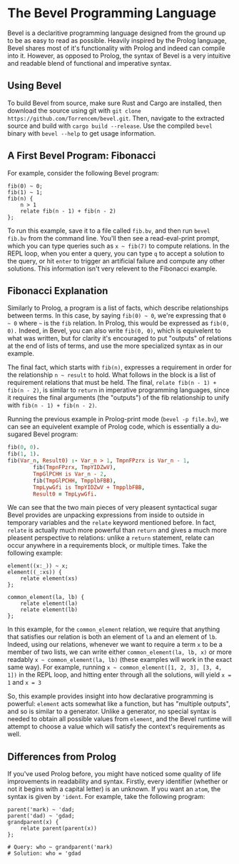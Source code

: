 # The Bevel Programming Language

Bevel is a declaritive programming language designed from the ground up to be as easy to read as possible. Heavily inspired by the Prolog language, Bevel shares most of it's functionality with Prolog and indeed can compile into it. However, as opposed to Prolog, the syntax of Bevel is a very intuitive and readable blend of functional and imperative syntax.

## Using Bevel

To build Bevel from source, make sure Rust and Cargo are installed, then download the source using git with `git clone https://github.com/Torrencem/bevel.git`. Then, navigate to the extracted source and build with `cargo build --release`. Use the compiled `bevel` binary with `bevel --help` to get usage information.

## A First Bevel Program: Fibonacci

For example, consider the following Bevel program:

```bevel
fib(0) ~ 0;
fib(1) ~ 1;
fib(n) {
	n > 1
	relate fib(n - 1) + fib(n - 2)
};
```

To run this example, save it to a file called `fib.bv`, and then run `bevel fib.bv` from the command line. You'll then see a read-eval-print prompt, which you can type queries such as `x ~ fib(7)` to compute relations. In the REPL loop, when you enter a query, you can type `q` to accept a solution to the query, or hit `enter` to trigger an artificial failure and compute any other solutions. This information isn't very relevent to the Fibonacci example.

## Fibonacci Explanation

Similarly to Prolog, a program is a list of facts, which describe relationships between terms. In this case, by saying `fib(0) ~ 0`, we're expressing that `0 ~ 0` where `~` is the `fib` relation. In Prolog, this would be expressed as `fib(0, 0).` Indeed, in Bevel, you can also write `fib(0, 0)`, which is equivelent to what was written, but for clarity it's encouraged to put "outputs" of relations at the end of lists of terms, and use the more specialized syntax as in our example. 

The final fact, which starts with `fib(n)`, expresses a requirement in order for the relationship `n ~ result` to hold. What follows in the block is a list of requirement relations that must be held. The final, `relate fib(n - 1) + fib(n - 2)`, is similar to `return` in imperative programming languages, since it requires the final arguments (the "outputs") of the fib relationship to unify with `fib(n - 1) + fib(n - 2)`.

Running the previous example in Prolog-print mode (`bevel -p file.bv`), we can see an equivelent example of Prolog code, which is essentially a du-sugared Bevel program:

```prolog
fib(0, 0).
fib(1, 1).
fib(Var_n, Result0) :- Var_n > 1, TmpnFPzrx is Var_n - 1,
        fib(TmpnFPzrx, TmpYIDZwV),
        TmpGlPCHH is Var_n - 2,
        fib(TmpGlPCHH, TmpplbFBB),
        TmpLywGfi is TmpYIDZwV + TmpplbFBB,
        Result0 = TmpLywGfi.
```

We can see that the two main pieces of very pleasent syntactical sugar Bevel provides are unpacking expressions from inside to outside in temporary variables and the `relate` keyword mentioned before. In fact, `relate` is actually much more powerful than `return` and gives a much more pleasent perspective to relations: unlike a `return` statement, relate can occur anywhere in a requirements block, or multiple times. Take the following example:

```bevel
element((x:_)) ~ x;
element((_:xs)) {
	relate element(xs)
};

common_element(la, lb) {
	relate element(la)
	relate element(lb)
};
```

In this example, for the `common_element` relation, we require that anything that satisfies our relation is both an element of `la` and an element of `lb`. Indeed, using our relations, whenever we want to require a term `x` to be a member of two lists, we can write either `common_element(la, lb, x)` or more readably `x ~ common_element(la, lb)` (these examples will work in the exact same way). For example, running `x ~ common_element([1, 2, 3], [3, 4, 1])` in the REPL loop, and hitting enter through all the solutions, will yield `x = 1` and `x = 3`

So, this example provides insight into how declarative programming is powerful: `element` acts somewhat like a function, but has "multiple outputs", and so is similar to a generator. Unlike a generator, no special syntax is needed to obtain all possible values from `element`, and the Bevel runtime will attempt to choose a value which will satisfy the context's requirements as well.

## Differences from Prolog

If you've used Prolog before, you might have noticed some quality of life improvements in readability and syntax. Firstly, every identifier (whether or not it begins with a capital letter) is an unknown. If you want an `atom`, the syntax is given by `'ident`. For example, take the following program:

```bevel
parent('mark) ~ 'dad;
parent('dad) ~ 'gdad;
grandparent(x) {
	relate parent(parent(x))
};

# Query: who ~ grandparent('mark)
# Solution: who = 'gdad
```
